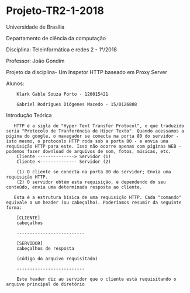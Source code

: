 # Projeto-TR2-1-2018

Universidade de Brasília

Departamento de ciência da computação

Disciplina: Teleinformática e redes 2 - 1°/2018

Professor: João Gondim 


Projeto da disciplina- Um Inspetor HTTP baseado em Proxy Server

Alunos:

        Klark Gable Souza Porto - 120015421
        
        Gabriel Rodrigues Diógenes Macedo - 15/0126808



Introdução Teórica

       HTTP é a sigla de "Hyper Text Transfer Protocol", o que traduzido seria "Protocolo de Tranferência de Hiper Texto". Quando acessamos a pígina do google, o navegador se conecta na porta 80 do servidor - isto mesmo, o protocolo HTTP roda sob a porta 80 - e envia uma requisição HTTP para este. Isso não ocorre apenas com píginas WEB - podemos fazer download de arquivos de som, fotos, músicas, etc.
        Cliente --------------> Servidor (1)
        Cliente <-------------- Servidor (2)

        (1) O cliente se conecta na porta 80 do servidor; Envia uma requisição HTTP.
        (2) O servidor obtém esta requisição, e dependendo do seu conteúdo, envia uma determinada resposta ao cliente.
       
       Esta é a estrutura bísica de uma requisição HTTP. Cada "comando" equivale a um header (ou cabeçalho). Poderíamos resumir da seguinte forma:

        [CLIENTE]
        cabeçalhos

        --------------------------

        [SERVIDOR]
        cabeçalhos de resposta

        (código do arquivo requisitado)

        --------------------------
        
        Este header diz ao servidor que o cliente está requisitando o arquivo principal do diretório

        
      
